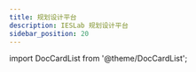 ```yaml
---
title: 规划设计平台
description: IESLab 规划设计平台
sidebar_position: 20
---
```


import DocCardList from '@theme/DocCardList';

<DocCardList />